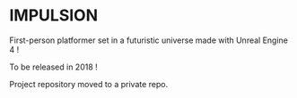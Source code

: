 # IMPULSION

First-person platformer set in a futuristic universe made with Unreal Engine 4 !

To be released in 2018 !

Project repository moved to a private repo.
